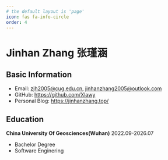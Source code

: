 ```yaml
---
# the default layout is 'page'
icon: fas fa-info-circle
order: 4
---
```


# Jinhan Zhang 张瑾涵

## Basic Information
- Email: zjh2005@cug.edu.cn, jinhanzhang2005@outlook.com
- GitHub: https://github.com/Xlawy
- Personal Blog: https://jinhanzhang.top/

## Education

**China University Of Geosciences(Wuhan)**  2022.09-2026.07

- Bachelor Degree
- Software Enginering
